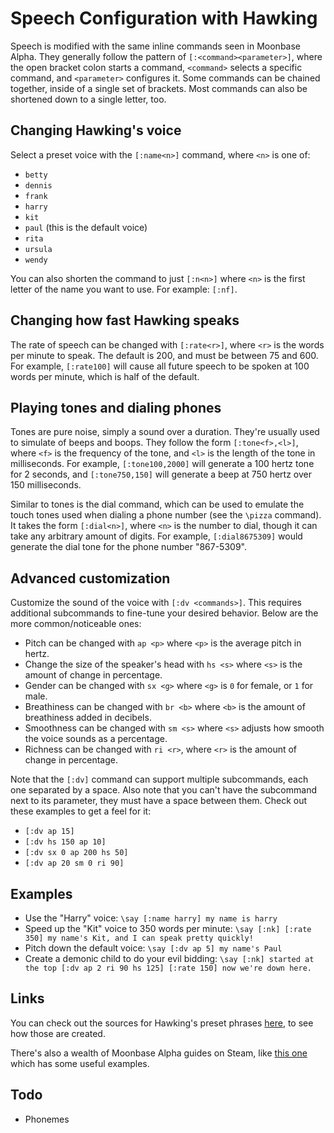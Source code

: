 # Speech Configuration with Hawking

Speech is modified with the same inline commands seen in Moonbase Alpha. They generally follow the pattern of `[:<command><parameter>]`, where the open bracket colon starts a command, `<command>` selects a specific command, and  `<parameter>` configures it. Some commands can be chained together, inside of a single set of brackets. Most commands can also be shortened down to a single letter, too.

## Changing Hawking's voice
Select a preset voice with the `[:name<n>]` command, where `<n>` is one of:
- `betty`
- `dennis`
- `frank`
- `harry`
- `kit`
- `paul` (this is the default voice)
- `rita`
- `ursula`
- `wendy`

You can also shorten the command to just `[:n<n>]` where `<n>` is the first letter of the name you want to use. For example: `[:nf]`.

## Changing how fast Hawking speaks
The rate of speech can be changed with `[:rate<r>]`, where `<r>` is the words per minute to speak. The default is 200, and must be between 75 and 600. For example, `[:rate100]` will cause all future speech to be spoken at 100 words per minute, which is half of the default.

## Playing tones and dialing phones
Tones are pure noise, simply a sound over a duration. They're usually used to simulate of beeps and boops. They follow the form `[:tone<f>,<l>]`, where `<f>` is the frequency of the tone, and `<l>` is the length of the tone in milliseconds. For example, `[:tone100,2000]` will generate a 100 hertz tone for 2 seconds, and `[:tone750,150]` will generate a beep at 750 hertz over 150 milliseconds.

Similar to tones is the dial command, which can be used to emulate the touch tones used when dialing a phone number (see the `\pizza` command). It takes the form `[:dial<n>]`, where `<n>` is the number to dial, though it can take any arbitrary amount of digits. For example, `[:dial8675309]` would generate the dial tone for the phone number "867-5309".

## Advanced customization
Customize the sound of the voice with `[:dv <commands>]`. This requires additional subcommands to fine-tune your desired behavior. Below are the more common/noticeable ones:
- Pitch can be changed with `ap <p>` where `<p>` is the average pitch in hertz.
- Change the size of the speaker\'s head with `hs <s>` where `<s>` is the amount of change in percentage.
- Gender can be changed with `sx <g>` where `<g>` is `0` for female, or `1` for male.
- Breathiness can be changed with `br <b>` where `<b>` is the amount of breathiness added in decibels.
- Smoothness can be changed with `sm <s>` where `<s>` adjusts how smooth the voice sounds as a percentage.
- Richness can be changed with `ri <r>`, where `<r>` is the amount of change in percentage.

Note that the `[:dv]` command can support multiple subcommands, each one separated by a space. Also note that you can't have the subcommand next to its parameter, they must have a space between them. Check out these examples to get a feel for it:
- `[:dv ap 15]`
- `[:dv hs 150 ap 10]`
- `[:dv sx 0 ap 200 hs 50]`
- `[:dv ap 20 sm 0 ri 90]`

## Examples
- Use the "Harry" voice: `\say [:name harry] my name is harry`
- Speed up the "Kit" voice to 350 words per minute: `\say [:nk] [:rate 350] my name's Kit, and I can speak pretty quickly!`
- Pitch down the default voice: `\say [:dv ap 5] my name's Paul`
- Create a demonic child to do your evil bidding: `\say [:nk] started at the top [:dv ap 2 ri 90 hs 125] [:rate 150] now we're down here.`

## Links
You can check out the sources for Hawking's preset phrases [here](https://github.com/naschorr/hawking-phrases), to see how those are created.

There's also a wealth of Moonbase Alpha guides on Steam, like [this one](https://steamcommunity.com/sharedfiles/filedetails/?id=128648903) which has some useful examples.

## Todo
- Phonemes
